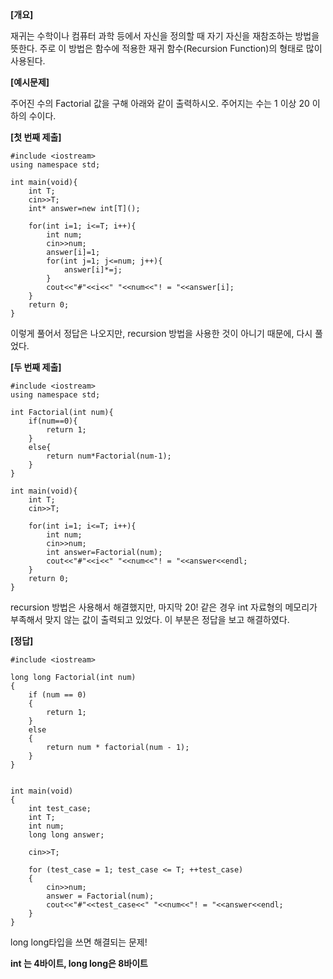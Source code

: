 **\[개요\]**

재귀는 수학이나 컴퓨터 과학 등에서 자신을 정의할 때 자기 자신을 재참조하는 방법을 뜻한다. 주로 이 방법은 함수에 적용한 재귀 함수(Recursion Function)의 형태로 많이 사용된다.

**\[예시문제\]**

주어진 수의 Factorial 값을 구해 아래와 같이 출력하시오. 주어지는 수는 1 이상 20 이하의 수이다.

**\[첫 번째 제출\]**

```
#include <iostream>
using namespace std;

int main(void){
	int T;
	cin>>T;
	int* answer=new int[T]();
	
	for(int i=1; i<=T; i++){
		int num;
		cin>>num;
		answer[i]=1;
		for(int j=1; j<=num; j++){
			answer[i]*=j;
		}
		cout<<"#"<<i<<" "<<num<<"! = "<<answer[i];
	}
	return 0;
}
```

이렇게 풀어서 정답은 나오지만, recursion 방법을 사용한 것이 아니기 때문에, 다시 풀었다.

**\[두 번째 제출\]**

```
#include <iostream>
using namespace std;

int Factorial(int num){
	if(num==0){
		return 1;
	}
	else{
		return num*Factorial(num-1);
	}
}

int main(void){
	int T;
	cin>>T;
	
	for(int i=1; i<=T; i++){
		int num;
		cin>>num;
		int answer=Factorial(num);
		cout<<"#"<<i<<" "<<num<<"! = "<<answer<<endl;
	}
	return 0;
}
```

recursion 방법은 사용해서 해결했지만, 마지막 20! 같은 경우 int 자료형의 메모리가 부족해서 맞지 않는 값이 출력되고 있었다. 이 부분은 정답을 보고 해결하였다.

**\[정답\]**

```
#include <iostream>
 
long long Factorial(int num)
{
    if (num == 0)
    {
        return 1;
    }
    else
    {
        return num * factorial(num - 1);
    }
}
 
 
int main(void)
{
    int test_case;
    int T;
    int num;
    long long answer;
	
    cin>>T;
    
    for (test_case = 1; test_case <= T; ++test_case)
    {
    	cin>>num;
        answer = Factorial(num);
        cout<<"#"<<test_case<<" "<<num<<"! = "<<answer<<endl;
    }
}
```

long long타입을 쓰면 해결되는 문제!

**int 는 4바이트, long long은 8바이트**